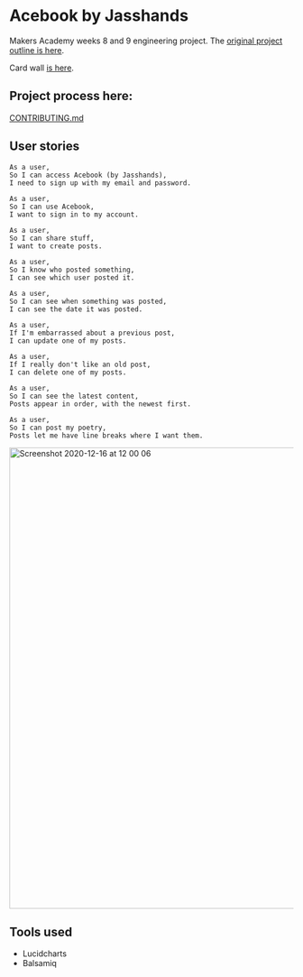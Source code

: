 # Acebook by Jasshands

Makers Academy weeks 8 and 9 engineering project. The [original project outline is here](https://github.com/makersacademy/course/tree/master/engineering_projects/rails).

Card wall [is here](https://trello.com/b/56RoJ3Aw/acebook-jasshands).

## Project process here:
[CONTRIBUTING.md](CONTRIBUTING.md)

## User stories

```
As a user,
So I can access Acebook (by Jasshands),
I need to sign up with my email and password.

As a user,
So I can use Acebook,
I want to sign in to my account.

As a user,
So I can share stuff,
I want to create posts.

As a user,
So I know who posted something,
I can see which user posted it.

As a user,
So I can see when something was posted,
I can see the date it was posted.

As a user,
If I'm embarrassed about a previous post,
I can update one of my posts.

As a user,
If I really don't like an old post,
I can delete one of my posts.

As a user,
So I can see the latest content,
Posts appear in order, with the newest first.

As a user,
So I can post my poetry,
Posts let me have line breaks where I want them.

```
<img width="818" alt="Screenshot 2020-12-16 at 12 00 06" src="https://user-images.githubusercontent.com/71889577/102346099-40d0c480-3f96-11eb-9848-da9b97c8002a.png">


## Tools used 
- Lucidcharts
- Balsamiq
